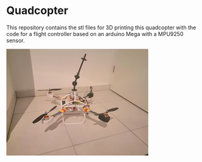 # Quadcopter

This repository contains the stl files for 3D printing this quadcopter with the code for a flight controller based on an arduino Mega with a MPU9250 sensor.

![alt text](https://github.com/Jojain/Quadcopter/blob/master/quadcopter.jpg)
